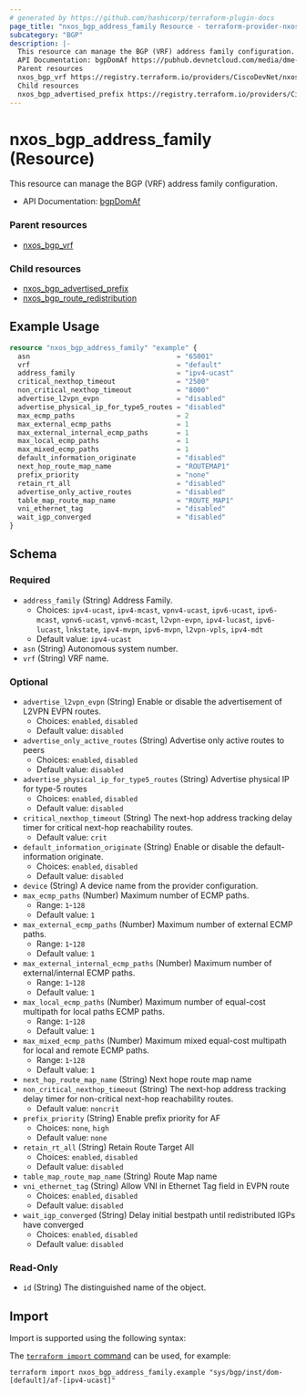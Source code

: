 ```yaml
---
# generated by https://github.com/hashicorp/terraform-plugin-docs
page_title: "nxos_bgp_address_family Resource - terraform-provider-nxos"
subcategory: "BGP"
description: |-
  This resource can manage the BGP (VRF) address family configuration.
  API Documentation: bgpDomAf https://pubhub.devnetcloud.com/media/dme-docs-10-2-2/docs/Routing%20and%20Forwarding/bgp:DomAf/
  Parent resources
  nxos_bgp_vrf https://registry.terraform.io/providers/CiscoDevNet/nxos/latest/docs/resources/bgp_vrf
  Child resources
  nxos_bgp_advertised_prefix https://registry.terraform.io/providers/CiscoDevNet/nxos/latest/docs/resources/bgp_advertised_prefixnxos_bgp_route_redistribution https://registry.terraform.io/providers/CiscoDevNet/nxos/latest/docs/resources/bgp_route_redistribution
---
```


# nxos_bgp_address_family (Resource)

This resource can manage the BGP (VRF) address family configuration.

- API Documentation: [bgpDomAf](https://pubhub.devnetcloud.com/media/dme-docs-10-2-2/docs/Routing%20and%20Forwarding/bgp:DomAf/)

### Parent resources

- [nxos_bgp_vrf](https://registry.terraform.io/providers/CiscoDevNet/nxos/latest/docs/resources/bgp_vrf)

### Child resources

- [nxos_bgp_advertised_prefix](https://registry.terraform.io/providers/CiscoDevNet/nxos/latest/docs/resources/bgp_advertised_prefix)
- [nxos_bgp_route_redistribution](https://registry.terraform.io/providers/CiscoDevNet/nxos/latest/docs/resources/bgp_route_redistribution)

## Example Usage

```terraform
resource "nxos_bgp_address_family" "example" {
  asn                                    = "65001"
  vrf                                    = "default"
  address_family                         = "ipv4-ucast"
  critical_nexthop_timeout               = "2500"
  non_critical_nexthop_timeout           = "8000"
  advertise_l2vpn_evpn                   = "disabled"
  advertise_physical_ip_for_type5_routes = "disabled"
  max_ecmp_paths                         = 2
  max_external_ecmp_paths                = 1
  max_external_internal_ecmp_paths       = 1
  max_local_ecmp_paths                   = 1
  max_mixed_ecmp_paths                   = 1
  default_information_originate          = "disabled"
  next_hop_route_map_name                = "ROUTEMAP1"
  prefix_priority                        = "none"
  retain_rt_all                          = "disabled"
  advertise_only_active_routes           = "disabled"
  table_map_route_map_name               = "ROUTE_MAP1"
  vni_ethernet_tag                       = "disabled"
  wait_igp_converged                     = "disabled"
}
```

<!-- schema generated by tfplugindocs -->
## Schema

### Required

- `address_family` (String) Address Family.
  - Choices: `ipv4-ucast`, `ipv4-mcast`, `vpnv4-ucast`, `ipv6-ucast`, `ipv6-mcast`, `vpnv6-ucast`, `vpnv6-mcast`, `l2vpn-evpn`, `ipv4-lucast`, `ipv6-lucast`, `lnkstate`, `ipv4-mvpn`, `ipv6-mvpn`, `l2vpn-vpls`, `ipv4-mdt`
  - Default value: `ipv4-ucast`
- `asn` (String) Autonomous system number.
- `vrf` (String) VRF name.

### Optional

- `advertise_l2vpn_evpn` (String) Enable or disable the advertisement of L2VPN EVPN routes.
  - Choices: `enabled`, `disabled`
  - Default value: `disabled`
- `advertise_only_active_routes` (String) Advertise only active routes to peers
  - Choices: `enabled`, `disabled`
  - Default value: `disabled`
- `advertise_physical_ip_for_type5_routes` (String) Advertise physical IP for type-5 routes
  - Choices: `enabled`, `disabled`
  - Default value: `disabled`
- `critical_nexthop_timeout` (String) The next-hop address tracking delay timer for critical next-hop reachability routes.
  - Default value: `crit`
- `default_information_originate` (String) Enable or disable the default-information originate.
  - Choices: `enabled`, `disabled`
  - Default value: `disabled`
- `device` (String) A device name from the provider configuration.
- `max_ecmp_paths` (Number) Maximum number of ECMP paths.
  - Range: `1`-`128`
  - Default value: `1`
- `max_external_ecmp_paths` (Number) Maximum number of external ECMP paths.
  - Range: `1`-`128`
  - Default value: `1`
- `max_external_internal_ecmp_paths` (Number) Maximum number of external/internal ECMP paths.
  - Range: `1`-`128`
  - Default value: `1`
- `max_local_ecmp_paths` (Number) Maximum number of equal-cost multipath for local paths ECMP paths.
  - Range: `1`-`128`
  - Default value: `1`
- `max_mixed_ecmp_paths` (Number) Maximum mixed equal-cost multipath for local and remote ECMP paths.
  - Range: `1`-`128`
  - Default value: `1`
- `next_hop_route_map_name` (String) Next hope route map name
- `non_critical_nexthop_timeout` (String) The next-hop address tracking delay timer for non-critical next-hop reachability routes.
  - Default value: `noncrit`
- `prefix_priority` (String) Enable prefix priority for AF
  - Choices: `none`, `high`
  - Default value: `none`
- `retain_rt_all` (String) Retain Route Target All
  - Choices: `enabled`, `disabled`
  - Default value: `disabled`
- `table_map_route_map_name` (String) Route Map name
- `vni_ethernet_tag` (String) Allow VNI in Ethernet Tag field in EVPN route
  - Choices: `enabled`, `disabled`
  - Default value: `disabled`
- `wait_igp_converged` (String) Delay initial bestpath until redistributed IGPs have converged
  - Choices: `enabled`, `disabled`
  - Default value: `disabled`

### Read-Only

- `id` (String) The distinguished name of the object.

## Import

Import is supported using the following syntax:

The [`terraform import` command](https://developer.hashicorp.com/terraform/cli/commands/import) can be used, for example:

```shell
terraform import nxos_bgp_address_family.example "sys/bgp/inst/dom-[default]/af-[ipv4-ucast]"
```
